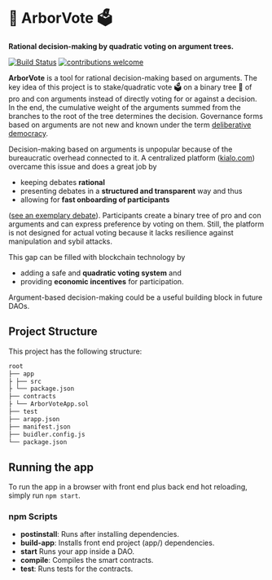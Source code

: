 # 🌳 ArborVote 🗳
**Rational decision-making by quadratic voting on argument trees.**

[![Build Status](https://travis-ci.org/Michael-A-Heuer/ArborVote.svg?branch=master)](https://travis-ci.org/Michael-A-Heuer/ArborVote)
[![contributions welcome](https://img.shields.io/badge/contributions-welcome-brightgreen.svg?style=flat)](https://github.com/Michael-A-Heuer/ArborVote/pulls)

**ArborVote** is a tool for rational decision-making based on arguments.
The key idea of this project is to stake/quadratic vote 🗳 on a binary tree 🌳 of pro and con arguments instead of directly voting for or against a decision.
In the end, the cumulative weight of the arguments summed from the branches to the root of the tree determines the decision.
Governance forms  based on arguments are not new and known under the term [deliberative democracy](https://en.wikipedia.org/wiki/Deliberative_democracy).

Decision-making based on arguments is unpopular because of the bureaucratic overhead connected to it. 
A centralized platform ([kialo.com](https://www.kialo.com)) overcame this issue and does a great job by
* keeping debates **rational**
* presenting debates in a **structured and transparent** way and thus 
* allowing for **fast onboarding of participants** 

([see an exemplary debate](https://www.kialo.com/humans-should-act-to-fight-climate-change-4540)). 
Participants create a binary tree of pro and con arguments and can express preference by voting on them.
Still, the platform is not designed for actual voting because it lacks resilience against manipulation and sybil attacks.

This gap can be filled with blockchain technology by
* adding a safe and **quadratic voting system** and 
* providing **economic incentives** for participation.

Argument-based decision-making could be a useful building block in future DAOs.

## Project Structure

This project has the following structure:

```md
root
├── app
├ ├── src
├ └── package.json
├── contracts
├ └── ArborVoteApp.sol
├── test
├── arapp.json
├── manifest.json
├── buidler.config.js
└── package.json
```

## Running the app

To run the app in a browser with front end plus back end hot reloading, simply run `npm start`.


### npm Scripts

- **postinstall**: Runs after installing dependencies.
- **build-app**: Installs front end project (app/) dependencies.
- **start** Runs your app inside a DAO.
- **compile**: Compiles the smart contracts.
- **test**: Runs tests for the contracts.